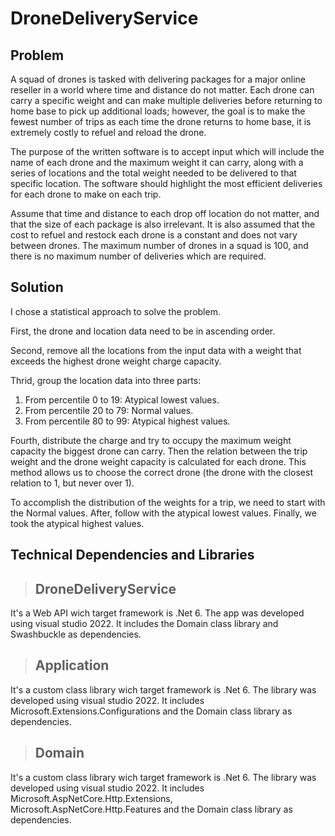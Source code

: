# DroneDeliveryService

## Problem
A squad of drones is tasked with delivering packages for a major online reseller in a world 
where time and distance do not matter. Each drone can carry a specific weight and can make 
multiple deliveries before returning to home base to pick up additional loads; however, the goal 
is to make the fewest number of trips as each time the drone returns to home base, it is 
extremely costly to refuel and reload the drone.

The purpose of the written software is to accept input which will include the name of each 
drone and the maximum weight it can carry, along with a series of locations and the total weight 
needed to be delivered to that specific location. The software should highlight the most efficient 
deliveries for each drone to make on each trip.

Assume that time and distance to each drop off location do not matter, and that the size of 
each package is also irrelevant. It is also assumed that the cost to refuel and restock each 
drone is a constant and does not vary between drones. The maximum number of drones in a 
squad is 100, and there is no maximum number of deliveries which are required.

## Solution
I chose a statistical approach to solve the problem.

First, the drone and location data need to be in ascending order.

Second, remove all the locations from the input data with a weight that exceeds the highest drone weight charge capacity.

Thrid, group the location data into three parts:

  1. From percentile 0 to 19: Atypical lowest values.
  2. From percentile 20 to 79: Normal values.
  3. From percentile 80 to 99: Atypical highest values.
  
Fourth, distribute the charge and try to occupy the maximum weight capacity the biggest drone can carry. Then the relation between the trip weight and the drone weight capacity is calculated for each drone. This method allows us to choose the correct drone (the drone with the closest relation to 1, but never over 1).

To accomplish the distribution of the weights for a trip, we need to start with the Normal values. After, follow with the atypical lowest values. Finally, we took the atypical highest values.

## Technical Dependencies and Libraries

>## DroneDeliveryService
It's a Web API wich target framework is .Net 6. The app was developed using visual studio 2022. It includes the Domain class library and Swashbuckle as dependencies.

>## Application
It's a custom class library wich target framework is .Net 6. The library was developed using visual studio 2022. It includes Microsoft.Extensions.Configurations and the Domain class library as dependencies.

>## Domain
It's a custom class library wich target framework is .Net 6. The library was developed using visual studio 2022. It includes Microsoft.AspNetCore.Http.Extensions, Microsoft.AspNetCore.Http.Features and the Domain class library as dependencies.

